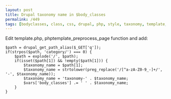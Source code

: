 ```yaml
---
layout: post
title: Drupal taxonomy name in $body_classes
permalink: /449
tags: [bodyclasses, class, css, drupal, php, style, taxonomy, template, theme, tpl]
---
```


Edit template.php, phptemplate_preprocess_page function and add:


    $path = drupal_get_path_alias($_GET['q']);
    if(strpos($path, 'category/') === 0) {
        $path = explode('/', $path);
        if(isset($path[1]) && !empty($path[1])) {
            $taxonomy_name = $path[1];
            $taxonomy_name = strtolower(preg_replace('/[^a-zA-Z0-9_-]+/', '-', $taxonomy_name));
            $taxonomy_name = 'taxonomy-' . $taxonomy_name;
            $vars['body_classes'] .= ' ' . $taxonomy_name;
        }
    }

